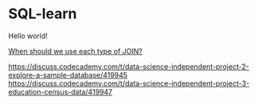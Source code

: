 # SQL-learn
Hello world!

<a href="https://discuss.codecademy.com/t/when-should-we-use-each-type-of-join/356111">When should we use each type of JOIN?</a>

https://discuss.codecademy.com/t/data-science-independent-project-2-explore-a-sample-database/419945
https://discuss.codecademy.com/t/data-science-independent-project-3-education-census-data/419947
